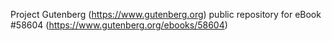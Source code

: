 Project Gutenberg (https://www.gutenberg.org) public repository for
eBook #58604 (https://www.gutenberg.org/ebooks/58604)
